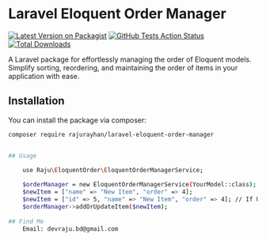 # Laravel Eloquent Order Manager

[![Latest Version on Packagist](https://img.shields.io/packagist/v/rajurayhan/laravel-eloquent-order-manager.svg?style=flat-square)](https://packagist.org/packages/rajurayhan/laravel-eloquent-order-manager)
[![GitHub Tests Action Status](https://img.shields.io/github/workflow/status/rajurayhan/laravel-eloquent-order-manager/run-tests?label=tests)](https://github.com/rajurayhan/laravel-eloquent-order-manager/actions/workflows/run-tests.yml)
[![Total Downloads](https://img.shields.io/packagist/dt/rajurayhan/laravel-eloquent-order-manager.svg?style=flat-square)](https://packagist.org/packages/rajurayhan/laravel-eloquent-order-manager)

A Laravel package for effortlessly managing the order of Eloquent models. Simplify sorting, reordering, and maintaining the order of items in your application with ease.

## Installation

You can install the package via composer:

```bash
composer require rajurayhan/laravel-eloquent-order-manager


## Usage 
  
    use Raju\EloquentOrder\EloquentOrderManagerService;

    $orderManager = new EloquentOrderManagerService(YourModel::class);
    $newItem = ["name" => "New Item", "order" => 4];
    $newItem = ["id" => 5, "name" => "New Item", "order" => 4]; // If Updating existing entry.
    $orderManager->addOrUpdateItem($newItem);
 
## Find Me
	Email: devraju.bd@gmail.com 
